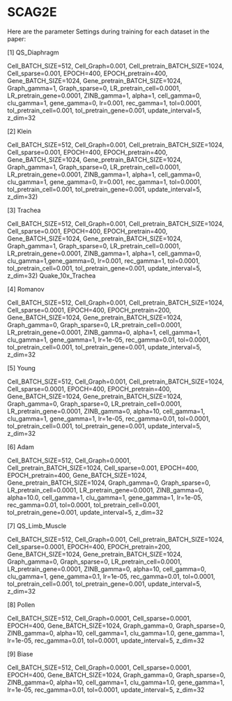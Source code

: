 # SCAG2E

Here are the parameter Settings during training for each dataset in the paper:

[1] QS_Diaphragm

Cell_BATCH_SIZE=512, Cell_Graph=0.001, Cell_pretrain_BATCH_SIZE=1024, Cell_sparse=0.001, EPOCH=400, EPOCH_pretrain=400, Gene_BATCH_SIZE=1024, Gene_pretrain_BATCH_SIZE=1024, Graph_gamma=1, Graph_sparse=0, LR_pretrain_cell=0.0001, LR_pretrain_gene=0.0001, ZINB_gamma=1, alpha=1, cell_gamma=0, clu_gamma=1, gene_gamma=0, lr=0.001, rec_gamma=1, tol=0.0001, tol_pretrain_cell=0.001, tol_pretrain_gene=0.001, update_interval=5, z_dim=32

[2] Klein

Cell_BATCH_SIZE=512, Cell_Graph=0.001, Cell_pretrain_BATCH_SIZE=1024, Cell_sparse=0.001, EPOCH=400, EPOCH_pretrain=400, Gene_BATCH_SIZE=1024, Gene_pretrain_BATCH_SIZE=1024, Graph_gamma=1, Graph_sparse=0, LR_pretrain_cell=0.0001, LR_pretrain_gene=0.0001, ZINB_gamma=1, alpha=1, cell_gamma=0, clu_gamma=1, gene_gamma=0, lr=0.001, rec_gamma=1, tol=0.0001, tol_pretrain_cell=0.001, tol_pretrain_gene=0.001, update_interval=5, z_dim=32)

[3] Trachea

Cell_BATCH_SIZE=512, Cell_Graph=0.001, Cell_pretrain_BATCH_SIZE=1024, Cell_sparse=0.001, EPOCH=400, EPOCH_pretrain=400, Gene_BATCH_SIZE=1024, Gene_pretrain_BATCH_SIZE=1024, Graph_gamma=1, Graph_sparse=0, LR_pretrain_cell=0.0001, LR_pretrain_gene=0.0001, ZINB_gamma=1, alpha=1, cell_gamma=0, clu_gamma=1,gene_gamma=0, lr=0.001, rec_gamma=1, tol=0.0001, tol_pretrain_cell=0.001, tol_pretrain_gene=0.001, update_interval=5, z_dim=32)
Quake_10x_Trachea

[4] Romanov

Cell_BATCH_SIZE=512, Cell_Graph=0.001, Cell_pretrain_BATCH_SIZE=1024, Cell_sparse=0.0001, EPOCH=400, EPOCH_pretrain=200, Gene_BATCH_SIZE=1024, Gene_pretrain_BATCH_SIZE=1024, Graph_gamma=0, Graph_sparse=0, LR_pretrain_cell=0.0001, LR_pretrain_gene=0.0001, ZINB_gamma=0, alpha=1, cell_gamma=1, clu_gamma=1, gene_gamma=1, lr=1e-05, rec_gamma=0.01, tol=0.0001, tol_pretrain_cell=0.001, tol_pretrain_gene=0.001, update_interval=5, z_dim=32

[5] Young

Cell_BATCH_SIZE=512, Cell_Graph=0.001, Cell_pretrain_BATCH_SIZE=1024, Cell_sparse=0.0001, EPOCH=400, EPOCH_pretrain=400, Gene_BATCH_SIZE=1024, Gene_pretrain_BATCH_SIZE=1024, Graph_gamma=0, Graph_sparse=0, LR_pretrain_cell=0.0001, LR_pretrain_gene=0.0001, ZINB_gamma=0, alpha=10, cell_gamma=1, clu_gamma=1, gene_gamma=1, lr=1e-05, rec_gamma=0.01, tol=0.0001, tol_pretrain_cell=0.001, tol_pretrain_gene=0.001, update_interval=5, z_dim=32

[6] Adam

Cell_BATCH_SIZE=512, Cell_Graph=0.0001, Cell_pretrain_BATCH_SIZE=1024, Cell_sparse=0.001, EPOCH=400, EPOCH_pretrain=400, Gene_BATCH_SIZE=1024, Gene_pretrain_BATCH_SIZE=1024, Graph_gamma=0, Graph_sparse=0, LR_pretrain_cell=0.0001, LR_pretrain_gene=0.0001, ZINB_gamma=0, alpha=10.0, cell_gamma=1, clu_gamma=1, gene_gamma=1, lr=1e-05, rec_gamma=0.01, tol=0.0001, tol_pretrain_cell=0.001, tol_pretrain_gene=0.001, update_interval=5, z_dim=32

[7] QS_Limb_Muscle

Cell_BATCH_SIZE=512, Cell_Graph=0.001, Cell_pretrain_BATCH_SIZE=1024, Cell_sparse=0.0001, EPOCH=400, EPOCH_pretrain=200, Gene_BATCH_SIZE=1024, Gene_pretrain_BATCH_SIZE=1024, Graph_gamma=0, Graph_sparse=0, LR_pretrain_cell=0.0001, LR_pretrain_gene=0.0001, ZINB_gamma=0, alpha=10, cell_gamma=0, clu_gamma=1, gene_gamma=0.1, lr=1e-05, rec_gamma=0.01, tol=0.0001, tol_pretrain_cell=0.001, tol_pretrain_gene=0.001, update_interval=5, z_dim=32

[8] Pollen

Cell_BATCH_SIZE=512, Cell_Graph=0.0001, Cell_sparse=0.0001, EPOCH=400, Gene_BATCH_SIZE=1024, Graph_gamma=0, Graph_sparse=0, ZINB_gamma=0, alpha=10, cell_gamma=1, clu_gamma=1.0,  gene_gamma=1, lr=1e-05, rec_gamma=0.01, tol=0.0001, update_interval=5, z_dim=32

[9] Biase

Cell_BATCH_SIZE=512, Cell_Graph=0.0001, Cell_sparse=0.0001, EPOCH=400, Gene_BATCH_SIZE=1024, Graph_gamma=0, Graph_sparse=0, ZINB_gamma=0, alpha=10, cell_gamma=1, clu_gamma=1.0, gene_gamma=1, lr=1e-05, rec_gamma=0.01, tol=0.0001, update_interval=5, z_dim=32












